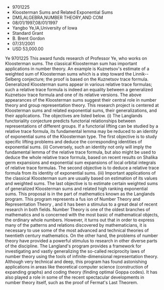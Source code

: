 
* 9701225
* Kloosterman Sums and Related Exponential Sums
* DMS,ALGEBRA,NUMBER THEORY,AND COM
* 08/01/1997,08/01/1997
* Yangbo Ye,IA,University of Iowa
* Standard Grant
* B. Brent Gordon
* 07/31/2001
* USD 53,000.00

Ye 9701225 This award funds research of Professor Ye, who works on Kloosterman
sums. The classical Kloosterman sum has important applications in number theory.
An example is Kuznetsov's estimate of a weighted sum of Kloosterman sums which
is a step toward the Linnik--Selberg conjecture; the proof is based on the
Kuznetsov trace formula. Generalized Kloosterman sums appear in various relative
trace formulas; such a relative trace formula is indeed an equality between a
generalized Kuznetsov trace formula and one of its relative versions. The above
appearances of the Kloosterman sums suggest their central role in number theory
and group representation theory. This research project is centered at
Kloosterman sums and related exponential sums, their generalizations, and their
applications. The objectives are listed below. (i) The Langlands functoriality
conjecture predicts functorial relationships between representations of
different groups. If a functorial lifting can be studied by a relative trace
formula, its fundamental lemma may be reduced to an identity of exponential sums
of the Kloosterman type. The first objective is to study specific lifting
problems and deduce the corresponding identities of exponential sums. (ii)
Conversely, such an identity not only will imply the fundamental lemma of the
relative trace formula, but also might be used to deduce the whole relative
trace formula, based on recent results on Shalika germ expansions and
exponential sum expansions of local orbital integrals of relative trace
formulas. The second objective is to deduce a relative trace formula from its
identity of exponential sums. (iii) Important applications of the classical
Kloosterman sum are usually based on estimation of its values and weighted sums.
The last objective is to estimate certain weighted sums of generalized
Kloosterman sums and related high ranking exponential sums. This proposal is in
the part of mathematics known as the Langlands program. This program represents
a fus ion of Number Theory and Representation Theory , and it has been a
stimulus to a great deal of recent research in both fields. Number Theory is one
of the oldest branches of mathematics and is concerned with the most basic of
mathematical objects, the ordinary whole numbers. However, it turns out that in
order to express many of the patterns and relations discovered by
mathematicians, it is necessary to use some of the most advanced and technical
theories of twentieth century mathematics. On the other hand, the problems of
number theory have provided a powerful stimulus to research in other diverse
parts of the discipline. The Langland's program provides a framework for
investigating and vastly generalizing the so-called reciprocity laws of number
theory using the tools of infinite-dimensional representation theory. Although
very technical and deep, this program has found astonishing applications in
areas like theoretical computer science (construction of expanding graphs) and
coding theory (finding optimal Goppa codes). It has also played a role in some
of the recent spectacular developments in number theory itself, such as the
proof of Fermat's Last Theorem.
